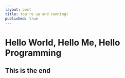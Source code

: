 ```yaml
---
layout: post
title: You're up and running!
published: true
---
```

# Hello World, Hello Me, Hello Programming

## This is the end
